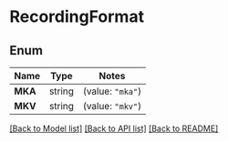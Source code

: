 # RecordingFormat

## Enum
Name | Type | Notes
------------ | ------------- | -------------
**MKA** | string | (value: `"mka"`)
**MKV** | string | (value: `"mkv"`)


[[Back to Model list]](../README.md#documentation-for-models) [[Back to API list]](../README.md#documentation-for-api-endpoints) [[Back to README]](../README.md)



